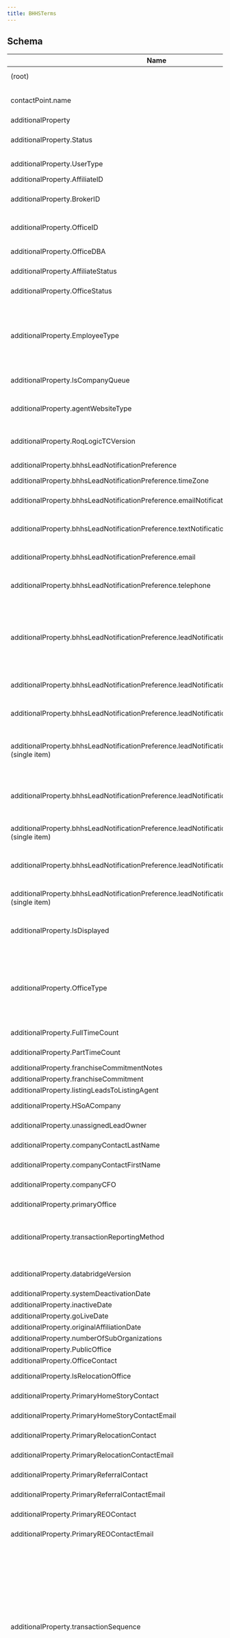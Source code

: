 ```yaml
---
title: BHHSTerms
---
```

## Schema

| Name | Type | Description |
|---|---|---|
| (root) | object | additional properties for BHHS. |
| contactPoint.name | string | allowed (`"BHHSWebsiteURL"`, `"BHHSWebsiteVanityURL"`)  |
| additionalProperty | object | - |
| additionalProperty.Status | string | allowed (`"Active"`, `"Inactive"`, `"Pre-Active"`)  |
| additionalProperty.UserType | string | employee type. For backward compatibility |
| additionalProperty.AffiliateID | string | BHHS affiliate identifier |
| additionalProperty.BrokerID | string | BHHS affiliate identifier. For backward compatibility |
| additionalProperty.OfficeID | string | BHHS office identifier. For backward compatibility |
| additionalProperty.OfficeDBA | string | name of office. For backward compatibility |
| additionalProperty.AffiliateStatus | string | status of affiliate. For backward compatibility |
| additionalProperty.OfficeStatus | string | status of office. For backward compatibility |
| additionalProperty.EmployeeType | string | allowed (`"Full Time Sales Professional"`, `"Part Time Sales Professional"`, `"Non-Agent"`, `"Marketing Team"`, `"In-House Admin. Profile"`) type of employee |
| additionalProperty.IsCompanyQueue | boolean | if the real estate agent accepts company's lead |
| additionalProperty.agentWebsiteType | string | allowed (`"Agent Profile"`, `"Agent Page with IDX Search"`) agent's website type |
| additionalProperty.RoqLogicTCVersion | string | version of RoqLogic terms and conditions agent accepted. |
| additionalProperty.bhhsLeadNotificationPreference | object | lead notification preference |
| additionalProperty.bhhsLeadNotificationPreference.timeZone | string | - |
| additionalProperty.bhhsLeadNotificationPreference.emailNotification | boolean | if notification will be sent to sepcified email address |
| additionalProperty.bhhsLeadNotificationPreference.textNotification | boolean | if notification will be sent to sepcified phone number |
| additionalProperty.bhhsLeadNotificationPreference.email | string | email address that notification will be sent to |
| additionalProperty.bhhsLeadNotificationPreference.telephone | string | phone number that notification will be sent to |
| additionalProperty.bhhsLeadNotificationPreference.leadNotificationSchedule | array<object> | - |
| additionalProperty.bhhsLeadNotificationPreference.leadNotificationSchedule.type | string | The item type (Linked-Data @type) |
| additionalProperty.bhhsLeadNotificationPreference.leadNotificationSchedule.byDay | array<string> | Defines the day(s) of the week on which a recurring Event takes place |
| additionalProperty.bhhsLeadNotificationPreference.leadNotificationSchedule.byDay (single item) | string | allowed (`"Sunday"`, `"Monday"`, `"Tuesday"`, `"Wednesday"`, `"Thursday"`, `"Friday"`)  |
| additionalProperty.bhhsLeadNotificationPreference.leadNotificationSchedule.byMonth | array<number> | Defines the month(s) of the year on which a recurring Event takes place. Specified as an Integer between 1-12. January is 1. |
| additionalProperty.bhhsLeadNotificationPreference.leadNotificationSchedule.byMonth (single item) | number | allowed (`1`, `2`, `3`, `4`, `5`, `6`, `7`, `8`, `9`, `10`, `11`, `12`)  |
| additionalProperty.bhhsLeadNotificationPreference.leadNotificationSchedule.byMonthDay | array<number> | Defines the day(s) of the month on which a recurring Event takes place. Specified as an Integer between 1-31. |
| additionalProperty.bhhsLeadNotificationPreference.leadNotificationSchedule.byMonthDay (single item) | number | - |
| additionalProperty.IsDisplayed | boolean | if an affiliate/office/agent is listed in company/office/agent finder. |
| additionalProperty.OfficeType | string | allowed (`"Administrative Office"`, `"Branch Office"`, `"Kiosk"`, `"Primary Office"`, `"Srvice Center"`, `"Subdivision Sales Office"`) type of office |
| additionalProperty.FullTimeCount | integer | the number of full time sales professional |
| additionalProperty.PartTimeCount | integer | the number of part time sales professional |
| additionalProperty.franchiseCommitmentNotes | string | - |
| additionalProperty.franchiseCommitment | string | - |
| additionalProperty.listingLeadsToListingAgent | boolean | - |
| additionalProperty.HSoACompany | boolean | if company is owned by HSoA |
| additionalProperty.unassignedLeadOwner | any | agent whom affiliate leads are assigned to |
| additionalProperty.companyContactLastName | string | last name of company contact |
| additionalProperty.companyContactFirstName | string | first name of company contact |
| additionalProperty.companyCFO | string | full name of company CFO |
| additionalProperty.primaryOffice | any | primay office of company |
| additionalProperty.transactionReportingMethod | string | allowed (`"Batch File Upload"`, `"Direct Data Entry"`, `"Summary Reporting"`) method of reporting transaction |
| additionalProperty.databridgeVersion | string | allowed (`"DB4.0"`, `"DB3.0"`) version of data bridge |
| additionalProperty.systemDeactivationDate | string |  format (`date-time`) |
| additionalProperty.inactiveDate | string |  format (`date-time`) |
| additionalProperty.goLiveDate | string |  format (`date-time`) |
| additionalProperty.originalAffiliationDate | string |  format (`date-time`) |
| additionalProperty.numberOfSubOrganizations | integer | - |
| additionalProperty.PublicOffice | string | office's public name |
| additionalProperty.OfficeContact | any | office contact |
| additionalProperty.IsRelocationOffice | boolean | if office is relocation office |
| additionalProperty.PrimaryHomeStoryContact | any | office primary Home Story contact |
| additionalProperty.PrimaryHomeStoryContactEmail | string | primary Home Story contact email |
| additionalProperty.PrimaryRelocationContact | any | office primary relocation contact |
| additionalProperty.PrimaryRelocationContactEmail | string | primary relocation contact email |
| additionalProperty.PrimaryReferralContact | any | office primary referral contact |
| additionalProperty.PrimaryReferralContactEmail | string | primary referral contact email |
| additionalProperty.PrimaryREOContact | any | office primary REO contact |
| additionalProperty.PrimaryREOContactEmail | string | primary REO contact email |
| additionalProperty.transactionSequence | string | The adjustment sequence number. Must be zeros if STR is closed but not an adjustment or if STR is open or canceled. If adjusting a closed transaction, the first adjustment must have 001 in the adjustment sequence, the second must have 002, the third, 003, etc. Sequence number cannot be equal or less than the last adjustment sequence number reported for the transaction if the Status has not changed. |
| additionalProperty.unimprovedLandFlag | string | A Yes/No flag identifying where or not the property involved in the transaction is considered unimproved land. Valid codes are Y = unimproved land  N= not an unimproved land |
| additionalProperty.workingWithAgent | boolean | is consumer already working with an Agent? |

## Example



```json
{
  "contactPoint.name": "BHHSWebsiteURL",
  "additionalProperty": {
    "Status": "Active",
    "UserType": "string",
    "AffiliateID": "string",
    "BrokerID": "string",
    "OfficeID": "string",
    "OfficeDBA": "string",
    "AffiliateStatus": "string",
    "OfficeStatus": "string",
    "EmployeeType": "Full Time Sales Professional",
    "IsCompanyQueue": true,
    "agentWebsiteType": "Agent Profile",
    "RoqLogicTCVersion": "TC-00035",
    "bhhsLeadNotificationPreference": {
      "timeZone": [
        "GMT+12:00 Fiji Time (Pacific/Fiji)"
      ],
      "emailNotification": true,
      "textNotification": true,
      "email": "string",
      "telephone": "string",
      "leadNotificationSchedule": [
        {
          "type": "string",
          "byDay": [
            "Monday",
            "Wednesday",
            "Friday"
          ],
          "byMonth": [
            1
          ],
          "byMonthDay": [
            0
          ]
        }
      ]
    },
    "IsDisplayed": true,
    "OfficeType": "Administrative Office",
    "FullTimeCount": 0,
    "PartTimeCount": 0,
    "franchiseCommitmentNotes": "string",
    "franchiseCommitment": "string",
    "listingLeadsToListingAgent": true,
    "HSoACompany": true,
    "unassignedLeadOwner": null,
    "companyContactLastName": "string",
    "companyContactFirstName": "string",
    "companyCFO": "string",
    "primaryOffice": null,
    "transactionReportingMethod": "Batch File Upload",
    "databridgeVersion": "DB4.0",
    "systemDeactivationDate": "2019-08-24T14:15:22Z",
    "inactiveDate": "2019-08-24T14:15:22Z",
    "goLiveDate": "2019-08-24T14:15:22Z",
    "originalAffiliationDate": "2019-08-24T14:15:22Z",
    "numberOfSubOrganizations": 0,
    "PublicOffice": "string",
    "OfficeContact": null,
    "IsRelocationOffice": true,
    "PrimaryHomeStoryContact": null,
    "PrimaryHomeStoryContactEmail": "string",
    "PrimaryRelocationContact": null,
    "PrimaryRelocationContactEmail": "string",
    "PrimaryReferralContact": null,
    "PrimaryReferralContactEmail": "string",
    "PrimaryREOContact": null,
    "PrimaryREOContactEmail": "string",
    "transactionSequence": "string",
    "unimprovedLandFlag": "string",
    "workingWithAgent": true
  }
}
```
